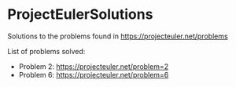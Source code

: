 ProjectEulerSolutions
=======================

Solutions to the problems found in https://projecteuler.net/problems

List of problems solved: 
* Problem 2: https://projecteuler.net/problem=2
* Problem 6: https://projecteuler.net/problem=6
